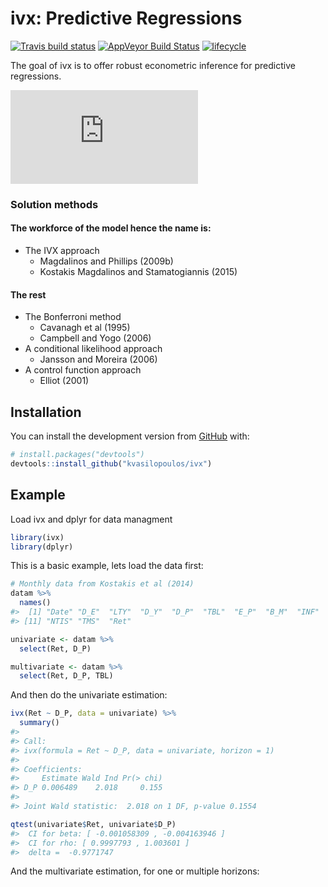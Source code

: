 
<!-- README.md is generated from README.Rmd. Please edit that file -->

# ivx: Predictive Regressions

[![Travis build
status](https://travis-ci.org/kvasilopoulos/ivx.svg?branch=master)](https://travis-ci.org/kvasilopoulos/ivx)
[![AppVeyor Build
Status](https://ci.appveyor.com/api/projects/status/github/kvasilopoulos/ivx?branch=master&svg=true)](https://ci.appveyor.com/project/kvasilopoulos/ivx)
[![lifecycle](https://img.shields.io/badge/lifecycle-experimental-orange.svg)](https://www.tidyverse.org/lifecycle/#experimental)

The goal of ivx is to offer robust econometric inference for predictive
regressions.

![first
equation](https://latex.codecogs.com/gif.latex?%5Cbegin%7Balign*%7D%20y_t%20%26%3D%20%5Cbeta%20y_%7Bt-1%7D%20+%20%5Cepsilon_t%5C%5C%20x_t%20%26%3D%20%5Crho%20x_%7Bt-1%7D%20+%20u_t%20%5Cend%7Balign*%7D)

### Solution methods

#### The workforce of the model hence the name is:

  - The IVX approach
      - Magdalinos and Phillips (2009b)
      - Kostakis Magdalinos and Stamatogiannis (2015)

#### The rest

  - The Bonferroni method
      - Cavanagh et al (1995)
      - Campbell and Yogo (2006)
  - A conditional likelihood approach
      - Jansson and Moreira (2006)
  - A control function approach
      - Elliot (2001)

## Installation

You can install the development version from
[GitHub](https://github.com/) with:

``` r
# install.packages("devtools")
devtools::install_github("kvasilopoulos/ivx")
```

## Example

Load ivx and dplyr for data managment

``` r
library(ivx)
library(dplyr)
```

This is a basic example, lets load the data first:

``` r
# Monthly data from Kostakis et al (2014)
datam %>%
  names()
#>  [1] "Date" "D_E"  "LTY"  "D_Y"  "D_P"  "TBL"  "E_P"  "B_M"  "INF"  "DFY" 
#> [11] "NTIS" "TMS"  "Ret"

univariate <- datam %>%
  select(Ret, D_P)

multivariate <- datam %>%
  select(Ret, D_P, TBL)
```

And then do the univariate estimation:

``` r
ivx(Ret ~ D_P, data = univariate) %>% 
  summary()
#> 
#> Call:
#> ivx(formula = Ret ~ D_P, data = univariate, horizon = 1)
#> 
#> Coefficients:
#>     Estimate Wald Ind Pr(> chi)
#> D_P 0.006489    2.018     0.155
#> 
#> Joint Wald statistic:  2.018 on 1 DF, p-value 0.1554

qtest(univariate$Ret, univariate$D_P)
#>  CI for beta: [ -0.001058309 , -0.004163946 ]
#>  CI for rho: [ 0.9997793 , 1.003601 ]
#>  delta =  -0.9771747
```

And the multivariate estimation, for one or multiple horizons:
